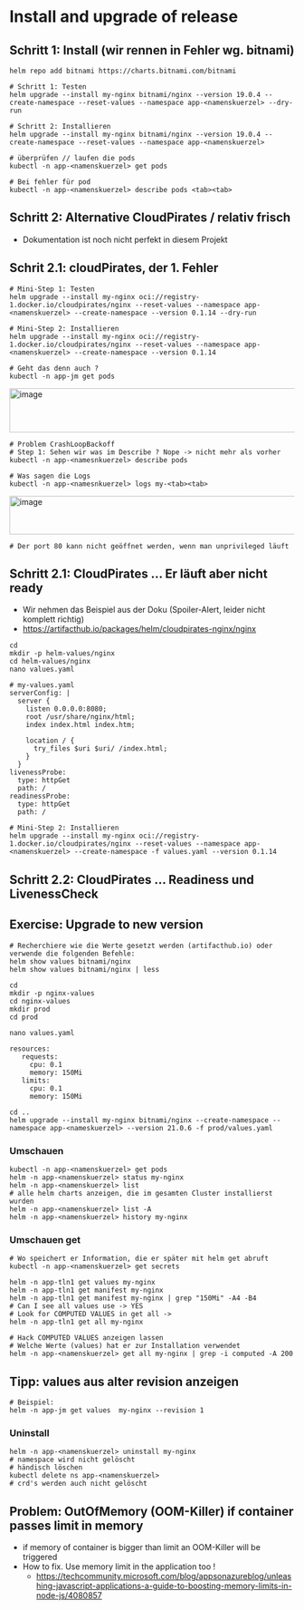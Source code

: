 #  Install and upgrade of release 

## Schritt 1: Install (wir rennen in Fehler wg. bitnami)

```
helm repo add bitnami https://charts.bitnami.com/bitnami
```

```
# Schritt 1: Testen  
helm upgrade --install my-nginx bitnami/nginx --version 19.0.4 --create-namespace --reset-values --namespace app-<namenskuerzel> --dry-run
```
```
# Schritt 2: Installieren 
helm upgrade --install my-nginx bitnami/nginx --version 19.0.4 --create-namespace --reset-values --namespace app-<namenskuerzel>
```

```
# überprüfen // laufen die pods 
kubectl -n app-<namenskuerzel> get pods 
```

```
# Bei fehler für pod
kubectl -n app-<namenskuerzel> describe pods <tab><tab>
```

## Schritt 2: Alternative CloudPirates / relativ frisch 

  * Dokumentation ist noch nicht perfekt in diesem Projekt

## Schrit 2.1: cloudPirates, der 1. Fehler 

```
# Mini-Step 1: Testen 
helm upgrade --install my-nginx oci://registry-1.docker.io/cloudpirates/nginx --reset-values --namespace app-<namenskuerzel> --create-namespace --version 0.1.14 --dry-run
```

```
# Mini-Step 2: Installieren 
helm upgrade --install my-nginx oci://registry-1.docker.io/cloudpirates/nginx --reset-values --namespace app-<namenskuerzel> --create-namespace --version 0.1.14 
```

```
# Geht das denn auch ?
kubectl -n app-jm get pods
```

<img width="1051" height="78" alt="image" src="https://github.com/user-attachments/assets/7c9144d0-57e5-4380-8260-86df731b29c5" />

```
# Problem CrashLoopBackoff
# Step 1: Sehen wir was im Describe ? Nope -> nicht mehr als vorher 
kubectl -n app-<namesnkuerzel> describe pods
```

```
# Was sagen die Logs
kubectl -n app-<namesnkuerzel> logs my-<tab><tab>
```

<img width="1222" height="68" alt="image" src="https://github.com/user-attachments/assets/ab07dde1-f96b-4349-a9bd-a7e52a25cdbc" />

```
# Der port 80 kann nicht geöffnet werden, wenn man unprivileged läuft
```

## Schritt 2.1: CloudPirates ... Er läuft aber nicht ready 


   * Wir nehmen das Beispiel aus der Doku (Spoiler-Alert, leider nicht komplett richtig)
   * https://artifacthub.io/packages/helm/cloudpirates-nginx/nginx

```
cd
mkdir -p helm-values/nginx
cd helm-values/nginx
nano values.yaml
```

```
# my-values.yaml
serverConfig: |
  server {
    listen 0.0.0.0:8080;
    root /usr/share/nginx/html;
    index index.html index.htm;
    
    location / {
      try_files $uri $uri/ /index.html;
    }
  }
livenessProbe:
  type: httpGet
  path: /
readinessProbe:
  type: httpGet
  path: /
```

```
# Mini-Step 2: Installieren 
helm upgrade --install my-nginx oci://registry-1.docker.io/cloudpirates/nginx --reset-values --namespace app-<namenskuerzel> --create-namespace -f values.yaml --version 0.1.14 
```

## Schritt 2.2: CloudPirates ... Readiness und LivenessCheck 



## Exercise: Upgrade to new version 

```
# Recherchiere wie die Werte gesetzt werden (artifacthub.io) oder verwende die folgenden Befehle:
helm show values bitnami/nginx
helm show values bitnami/nginx | less
```

```
cd 
mkdir -p nginx-values 
cd nginx-values
mkdir prod
cd prod
```

```
nano values.yaml
```

```
resources:
   requests:
     cpu: 0.1
     memory: 150Mi
   limits:
     cpu: 0.1
     memory: 150Mi
```

```
cd ..
helm upgrade --install my-nginx bitnami/nginx --create-namespace --namespace app-<nameskuerzel> --version 21.0.6 -f prod/values.yaml  
```

### Umschauen 

```
kubectl -n app-<namenskuerzel> get pods
helm -n app-<namenskuerzel> status my-nginx 
helm -n app-<namenskuerzel> list
# alle helm charts anzeigen, die im gesamten Cluster installierst wurden 
helm -n app-<namenskuerzel> list -A
helm -n app-<namenskuerzel> history my-nginx 
```

### Umschauen get 

```
# Wo speichert er Information, die er später mit helm get abruft
kubectl -n app-<namenskuerzel> get secrets
```


```
helm -n app-tln1 get values my-nginx
helm -n app-tln1 get manifest my-nginx
helm -n app-tln1 get manifest my-nginx | grep "150Mi" -A4 -B4 
# Can I see all values use -> YES
# Look for COMPUTED VALUES in get all ->
helm -n app-tln1 get all my-nginx 
```

```
# Hack COMPUTED VALUES anzeigen lassen
# Welche Werte (values) hat er zur Installation verwendet
helm -n app-<namenskuerzel> get all my-nginx | grep -i computed -A 200

```

## Tipp: values aus alter revision anzeigen 

```
# Beispiel: 
helm -n app-jm get values  my-nginx --revision 1
```

### Uninstall 

```
helm -n app-<namenskuerzel> uninstall my-nginx 
# namespace wird nicht gelöscht
# händisch löschen
kubectl delete ns app-<namenskuerzel>
# crd's werden auch nicht gelöscht 
```

## Problem: OutOfMemory (OOM-Killer) if container passes limit in memory 

  * if memory of container is bigger than limit an OOM-Killer will be triggered
  * How to fix. Use memory limit in the application too !
    * https://techcommunity.microsoft.com/blog/appsonazureblog/unleashing-javascript-applications-a-guide-to-boosting-memory-limits-in-node-js/4080857
